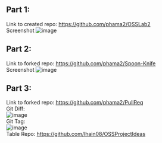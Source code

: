 ## Part 1:
Link to created repo: https://github.com/phama2/OSSLab2 \
Screenshot ![image](https://user-images.githubusercontent.com/70230763/150570432-863465cf-43b6-4d71-9c37-6a5314bb64a8.png)

## Part 2:
Link to forked repo: https://github.com/phama2/Spoon-Knife \
Screenshot ![image](https://user-images.githubusercontent.com/70230763/150574380-8a0cf06c-d444-4f6e-afc4-b0c1921cca48.png)

## Part 3:
Link to forked repo: https://github.com/phama2/PullReq \
Git Diff: \
![image](https://user-images.githubusercontent.com/70230763/150577340-356e0e21-b167-4cc4-a958-ef81d713c03e.png) \
Git Tag: \
![image](https://user-images.githubusercontent.com/70230763/150577657-cdc72246-0586-45a0-b049-01694584b89e.png) \
Table Repo: https://github.com/lhain08/OSSProjectIdeas
